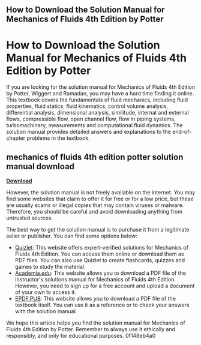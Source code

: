 ## How to Download the Solution Manual for Mechanics of Fluids 4th Edition by Potter

  
# How to Download the Solution Manual for Mechanics of Fluids 4th Edition by Potter
 
If you are looking for the solution manual for Mechanics of Fluids 4th Edition by Potter, Wiggert and Ramadan, you may have a hard time finding it online. This textbook covers the fundamentals of fluid mechanics, including fluid properties, fluid statics, fluid kinematics, control volume analysis, differential analysis, dimensional analysis, similitude, internal and external flows, compressible flow, open channel flow, flow in piping systems, turbomachinery, measurements and computational fluid dynamics. The solution manual provides detailed answers and explanations to the end-of-chapter problems in the textbook.
 
## mechanics of fluids 4th edition potter solution manual download


[**Download**](https://www.google.com/url?q=https%3A%2F%2Fshurll.com%2F2tKoML&sa=D&sntz=1&usg=AOvVaw1eRwDez32056yC_i-iQTRC)

 
However, the solution manual is not freely available on the internet. You may find some websites that claim to offer it for free or for a low price, but these are usually scams or illegal copies that may contain viruses or malware. Therefore, you should be careful and avoid downloading anything from untrusted sources.
 
The best way to get the solution manual is to purchase it from a legitimate seller or publisher. You can find some options below:
 
- [Quizlet](https://quizlet.com/explanations/textbook-solutions/mechanics-of-fluids-4th-edition-9780495667735): This website offers expert-verified solutions for Mechanics of Fluids 4th Edition. You can access them online or download them as PDF files. You can also use Quizlet to create flashcards, quizzes and games to study the material.
- [Academia.edu](https://www.academia.edu/42782427/INSTRUCTORS_SOLUTIONS_MANUAL_TO_ACCOMPANY_MECHANICS_of_FLUIDS_FOURTH_EDITION): This website allows you to download a PDF file of the instructor's solutions manual for Mechanics of Fluids 4th Edition. However, you need to sign up for a free account and upload a document of your own to access it.
- [EPDF.PUB](https://epdf.pub/mechanics-of-fluids-fourth-edition.html): This website allows you to download a PDF file of the textbook itself. You can use it as a reference or to check your answers with the solution manual.

We hope this article helps you find the solution manual for Mechanics of Fluids 4th Edition by Potter. Remember to always use it ethically and responsibly, and only for educational purposes.
 0f148eb4a0
